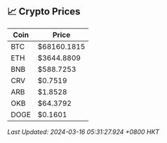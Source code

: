 ## 📈 Crypto Prices

| Coin | Price |
| ---- | ----- |
| BTC | $68160.1815 |
| ETH | $3644.8809 |
| BNB | $588.7253 |
| CRV | $0.7519 |
| ARB | $1.8528 |
| OKB | $64.3792 |
| DOGE | $0.1601 |

_Last Updated: 2024-03-16 05:31:27.924 +0800 HKT_